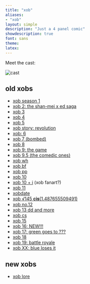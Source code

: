 ```yaml
---
title: "xob"
aliases:
- "xob"
layout: simple
description: "Just a 4 panel comic"
showdescription: true
font: sans
theme: 
latex: 
---
```


Meet the cast:

![cast](assets/cast.png)

## old xobs

- [xob season 1](xob1.md)
- [xob 2: the shan-mei x ed saga](xob2)
- [xob 3](xob3.md)
- [xob 4](xob4.md)
- [xob 5](xob5.md)
- [xob story: revolution](xobrevolution.md)
- [xob: 6](xob6.md)
- [xob 7 (bombed)](xob7.md)
- [xob 8](xob8.md)
- [xob 9: the game](xob9.md)
- [xob 9.5 (the comedic ones)](xob95.md)
- [xob wh](xobwh)
- [xob bf](xobbf)
- [xob pp](xobpp)
- [xob 10](xob10.md)
- [xob 10 + i](xob10plusi.md) (xob fanart?)
- [xob 11](xob11.md)
- [xobdate](update.md)
- [xob √145 𝐜𝐢𝐬(1.487655509491)](xobsqrt145cis1point48765509491.md)
- [xob no.12](xob12.md)
- [xob 13 dd and more](xob13.md)
- [xob cs](xob14.md)
- [xob 15](xob15.md)
- [xob 16: NEW!!!](xob16.md)
- [xob 17: green goes to ???](xob17.md)
- [xob 18](xob18.md)
- [xob 19: battle royale](xob19.md)
- [xob XX; blue loses it](xob20.md)

## new xobs

- <a href="/lore/">xob lore</a>
